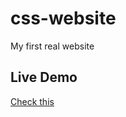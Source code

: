 # css-website
My first real website

## Live Demo
[Check this](https://kichiportfolio.netlify.app/)
